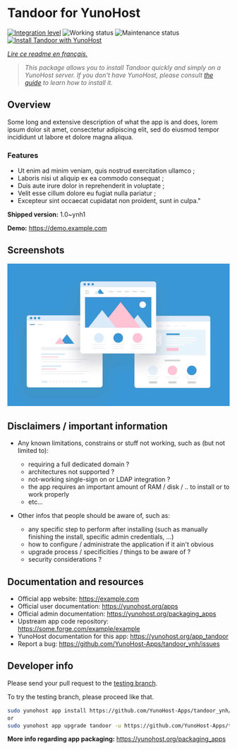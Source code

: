 <!--
N.B.: This README was automatically generated by https://github.com/YunoHost/apps/tree/master/tools/README-generator
It shall NOT be edited by hand.
-->

# Tandoor for YunoHost

[![Integration level](https://dash.yunohost.org/integration/tandoor.svg)](https://dash.yunohost.org/appci/app/tandoor) ![Working status](https://ci-apps.yunohost.org/ci/badges/tandoor.status.svg) ![Maintenance status](https://ci-apps.yunohost.org/ci/badges/tandoor.maintain.svg)  
[![Install Tandoor with YunoHost](https://install-app.yunohost.org/install-with-yunohost.svg)](https://install-app.yunohost.org/?app=tandoor)

*[Lire ce readme en français.](./README_fr.md)*

> *This package allows you to install Tandoor quickly and simply on a YunoHost server.
If you don't have YunoHost, please consult [the guide](https://yunohost.org/#/install) to learn how to install it.*

## Overview

Some long and extensive description of what the app is and does, lorem ipsum dolor sit amet, consectetur adipiscing elit, sed do eiusmod tempor incididunt ut labore et dolore magna aliqua.

### Features

- Ut enim ad minim veniam, quis nostrud exercitation ullamco ;
- Laboris nisi ut aliquip ex ea commodo consequat ;
- Duis aute irure dolor in reprehenderit in voluptate ;
- Velit esse cillum dolore eu fugiat nulla pariatur ;
- Excepteur sint occaecat cupidatat non proident, sunt in culpa."


**Shipped version:** 1.0~ynh1

**Demo:** https://demo.example.com

## Screenshots

![Screenshot of Tandoor](./doc/screenshots/example.jpg)

## Disclaimers / important information

* Any known limitations, constrains or stuff not working, such as (but not limited to):
    * requiring a full dedicated domain ?
    * architectures not supported ?
    * not-working single-sign on or LDAP integration ?
    * the app requires an important amount of RAM / disk / .. to install or to work properly
    * etc...

* Other infos that people should be aware of, such as:
    * any specific step to perform after installing (such as manually finishing the install, specific admin credentials, ...)
    * how to configure / administrate the application if it ain't obvious
    * upgrade process / specificities / things to be aware of ?
    * security considerations ?

## Documentation and resources

* Official app website: <https://example.com>
* Official user documentation: <https://yunohost.org/apps>
* Official admin documentation: <https://yunohost.org/packaging_apps>
* Upstream app code repository: <https://some.forge.com/example/example>
* YunoHost documentation for this app: <https://yunohost.org/app_tandoor>
* Report a bug: <https://github.com/YunoHost-Apps/tandoor_ynh/issues>

## Developer info

Please send your pull request to the [testing branch](https://github.com/YunoHost-Apps/tandoor_ynh/tree/testing).

To try the testing branch, please proceed like that.

``` bash
sudo yunohost app install https://github.com/YunoHost-Apps/tandoor_ynh/tree/testing --debug
or
sudo yunohost app upgrade tandoor -u https://github.com/YunoHost-Apps/tandoor_ynh/tree/testing --debug
```

**More info regarding app packaging:** <https://yunohost.org/packaging_apps>
